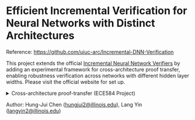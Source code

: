 # Efficient Incremental Verification for Neural Networks with Distinct Architectures

Reference: https://github.com/uiuc-arc/Incremental-DNN-Verification

This project extends the official [Incremental Neural Network Verifiers](https://github.com/uiuc-arc/Incremental-DNN-Verification?tab=readme-ov-file) by adding an experimental framework for cross-architecture proof transfer, enabling robustness verification across networks with different hidden layer widths. Please visit the official website for set up.



</p>
</details>

<details><summary> Cross-architecture proof-transfer (ECE584 Project) </summary>
<p>


This script demonstrates **incremental verification with architecture change**,  
as described in Section 5 of the final report. We compare baseline verification  
(256×2) against widened networks (260×2, 300×2, 356×2), using IVAN proof-transfer  
and Gale–Shapley neuron mapping.

## Additions in This Repository (relative to the upstream Incremental-DNN-Verification)

| File / patch                                              | Purpose                                                                                                                                         |
|-----------------------------------------------------------|-------------------------------------------------------------------------------------------------------------------------------------------------|
| `cross_arch_speed.py`                                     | **Driver script** that invokes proof-transfer on a 256×2 baseline and a chosen widened network (`--arch`).                                      |
| `nnverify/proof_transfer/mapping/utils.py`                | Patched `fc_widths` to recognise parsed ONNX layers; enables neuron-mapping when layer widths differ.                                           |
| `nnverify/bnb/bnb.py`                                     | Small guard so `_.reindex()` is only called when available (prevents `AttributeError`).                                                         |
                                                                                        |
| `tools/bump_first_layer.py`                                 | Script to widen the first hidden layer of an ONNX model by appending new neurons with random weights and biases. Used to generate widened variants for proof-transfer. |


All other files mirror the original *Incremental-DNN-Verification* [layout](https://github.com/your-link-here) so unit tests and existing IVAN/IRS experiments continue to run unchanged.

This mini-demo reproduces the **incremental-verification speed-ups** reported in our ECE 584 project. It compares a 256×2 baseline with widened variants and logs timing, mapping weight, and per-property status.

---

### Run a single experiment
`python cross_arch_speed.py --arch <WIDTH> --count [H] `

where

`arch`: new hidden layer width (e.g., 260, 300, 356)

`count`: number of robustness properties to verify

### Expected console output

```
[mapping] layer-0 map size = 300 (old=256, new=300)
[mapping‑score] total weight = 247.82
...
Cross‑architecture speed‑up 256×2 → 300×2 : 1.78×
```


all the results and plot will be saved in `results`

</details>

Author: Hung-Jui Chen (hungjui2@illinois.edu), Lang Yin (langyin2@illinois.edu)

